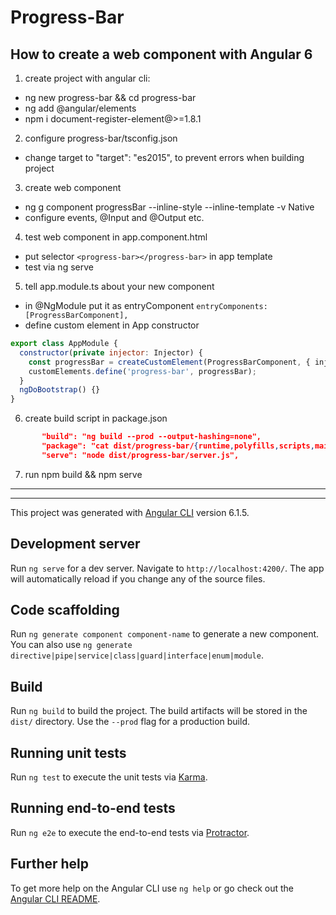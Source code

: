 # Progress-Bar

## How to create a web component with Angular 6
1) create project with angular cli:
  - ng new progress-bar && cd progress-bar
  - ng add @angular/elements
  - npm i document-register-element@>=1.8.1
2) configure progress-bar/tsconfig.json
  -  change target to "target": "es2015", to prevent errors when building project
3) create web component
  - ng g component progressBar --inline-style --inline-template -v Native
  - configure events, @Input and @Output etc.
4) test web component in app.component.html
  - put selector `<progress-bar></progress-bar>` in app template
  - test via ng serve
5) tell app.module.ts about your new component
  - in @NgModule put it as entryComponent `entryComponents:[ProgressBarComponent],`
  - define custom element in App constructor
  ````javascript
  export class AppModule {
    constructor(private injector: Injector) {
      const progressBar = createCustomElement(ProgressBarComponent, { injector });
      customElements.define('progress-bar', progressBar);
    }
    ngDoBootstrap() {}
  }
  ````
6) create build script in package.json
```json   
       "build": "ng build --prod --output-hashing=none",
       "package": "cat dist/progress-bar/{runtime,polyfills,scripts,main}.js | gzip > progress-bar.js.gz",
       "serve": "node dist/progress-bar/server.js",
```
7) run npm build && npm serve
  



----------------------------
---------------------------




This project was generated with [Angular CLI](https://github.com/angular/angular-cli) version 6.1.5.

## Development server

Run `ng serve` for a dev server. Navigate to `http://localhost:4200/`. The app will automatically reload if you change any of the source files.

## Code scaffolding

Run `ng generate component component-name` to generate a new component. You can also use `ng generate directive|pipe|service|class|guard|interface|enum|module`.

## Build

Run `ng build` to build the project. The build artifacts will be stored in the `dist/` directory. Use the `--prod` flag for a production build.

## Running unit tests

Run `ng test` to execute the unit tests via [Karma](https://karma-runner.github.io).

## Running end-to-end tests

Run `ng e2e` to execute the end-to-end tests via [Protractor](http://www.protractortest.org/).

## Further help

To get more help on the Angular CLI use `ng help` or go check out the [Angular CLI README](https://github.com/angular/angular-cli/blob/master/README.md).
